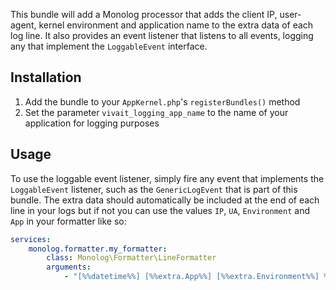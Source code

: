 This bundle will add a Monolog processor that adds the client IP, user-agent, kernel environment and application name to the extra data of each log line.
It also provides an event listener that listens to all events, logging any that implement the `LoggableEvent` interface.

## Installation
1. Add the bundle to your `AppKernel.php`'s `registerBundles()` method
2. Set the parameter `vivait_logging_app_name` to the name of your application for logging purposes

## Usage
To use the loggable event listener, simply fire any event that implements the `LoggableEvent` listener, such as the `GenericLogEvent` that is part of this bundle.
The extra data should automatically be included at the end of each line in your logs but if not you can use the values `IP`, `UA`, `Environment` and `App` in your formatter like so:

```yaml
services:
    monolog.formatter.my_formatter:
        class: Monolog\Formatter\LineFormatter
        arguments:
            - "[%%datetime%%] [%%extra.App%%] [%%extra.Environment%%] %%channel%%.%%level_name%%: %%message%% %%context%% [%%extra.IP%%] [%%extra.UA%%]\n"
```
